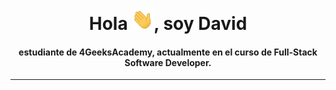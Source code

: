 <div align="center">
<h1 align="center">Hola <img width="35" src="https://github.com/1999AZZAR/1999AZZAR/blob/main/resources/img/waving.gif">, soy David</h1>
<h4 align="center">estudiante de 4GeeksAcademy, actualmente en el curso de Full-Stack Software Developer. </h4>
</div>



-----




  
